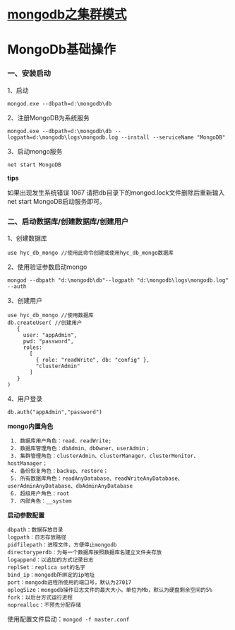 # [mongodb之集群模式](https://www.cnblogs.com/wadeyu/p/7930608.html)

# MongoDb基础操作

### 一、安装启动

1、启动

```
mongod.exe --dbpath=d:\mongodb\db
```

2、注册MongoDB为系统服务

```
mongod.exe --dbpath=d:\mongodb\db --logpath=d:\mongodb\logs\mongodb.log --install --serviceName "MongoDB"
```

3、启动mongo服务

```
net start MongoDB
```

**tips**

如果出现发生系统错误 1067 请把db目录下的mongod.lock文件删除后重新输入net start MongoDB启动服务即可。

### 二、**启动数据库/创建数据库/创建用户**

1、创建数据库

```
use hyc_db_mongo //使用此命令创建或使用hyc_db_mongo数据库
```

2、使用验证参数启动mongo

```
mongod --dbpath "d:\mongodb\db"--logpath "d:\mongodb\logs\mongodb.log" --auth
```

3、创建用户

```
use hyc_db_mongo //使用数据库 
db.createUser( //创建用户
   {
     user: "appAdmin",
     pwd: "password",
     roles:
       [
         { role: "readWrite", db: "config" },
         "clusterAdmin"
       ]
   }
)
```

4、用户登录

```
db.auth("appAdmin","password")
```

**mongo内置角色**

```
 1. 数据库用户角色：read、readWrite;
 2. 数据库管理角色：dbAdmin、dbOwner、userAdmin；
 3. 集群管理角色：clusterAdmin、clusterManager、clusterMonitor、hostManager；
 4. 备份恢复角色：backup、restore；
 5. 所有数据库角色：readAnyDatabase、readWriteAnyDatabase、userAdminAnyDatabase、dbAdminAnyDatabase
 6. 超级用户角色：root  
 7. 内部角色：__system
```

**启动参数配置**

```properties
dbpath：数据存放目录
logpath：日志存放路径
pidfilepath：进程文件，方便停止mongodb
directoryperdb：为每一个数据库按照数据库名建立文件夹存放
logappend：以追加的方式记录日志
replSet：replica set的名字
bind_ip：mongodb所绑定的ip地址
port：mongodb进程所使用的端口号，默认为27017
oplogSize：mongodb操作日志文件的最大大小。单位为Mb，默认为硬盘剩余空间的5%
fork：以后台方式运行进程
noprealloc：不预先分配存储
```

使用配置文件启动：```mongod -f master.conf ```